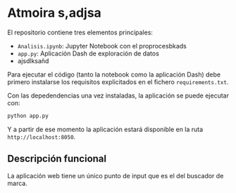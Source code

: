# Atmoira s,adjsa

El repositorio contiene tres elementos principales:
 
* ```Analisis.ipynb```: Jupyter Notebook con el proprocesbkads
* ```app.py```: Aplicación Dash de exploración de datos
* ajsdlksañd

Para ejecutar el código (tanto la notebook como la aplicación Dash) debe primero instalarse los requisitos explicitados en el fichero ```requirements.txt```.

Con las depedendencias una vez instaladas, la aplicación se puede ejecutar con:
```bash
python app.py
```
Y a partir de ese momento la aplicación estará disponible en la ruta ```http://localhost:8050```.

## Descripción funcional

La aplicación web tiene un único punto de input que es el del buscador de marca.

